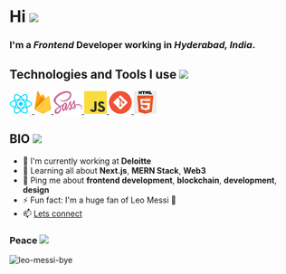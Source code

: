 # Hi <img src="https://user-images.githubusercontent.com/42378118/110234147-e3259600-7f4e-11eb-95be-0c4047144dea.gif" width="30">

### I'm a _Frontend_ Developer working in _Hyderabad, India_.

## Technologies and Tools I use <img src="https://media.tenor.com/Pnb_hVWq2sgAAAAj/on-process-dig.gif" width="25">

<p align="left">
<a href="https://reactjs.org/" target="_blank"> <img src="./images/react.webp" 
alt="react" width="40" height="35"/> </a>
 <a href="https://firebase.google.com/" target="_blank"> <img src="./images/firebase.webp" 
alt="firebase" 
width="30" height="40"/> </a>
<a href="https://sass-lang.com" target="_blank"> <img src="./images/sass.webp" alt="sass" 
width="50"height="40"/> </a>
    <a href="https://developer.mozilla.org/en-US/docs/Web/JavaScript" target="_blank"> 
<img src="./images/js.webp" alt="javascript" width="40" height="40"/> </a>
<a href="https://git-scm.com/" target="_blank"> <img src="./images/git.webp" alt="git" 
width="40" 
height="40"/> </a>
    <a href="https://www.w3.org/html/" target="_blank"> <img src="./images/html.webp" alt="html5" 
width="40" height="40"/> </a>
</p>

## BIO <img src="https://media.tenor.com/VgFmESswPPgAAAAi/yeet-orange-justice.gif" width="25">

- 🏢 I'm currently working at **Deloitte**
- 🌱 Learning all about **Next.js**, **MERN Stack**, **Web3**
- 💬 Ping me about **frontend development**, **blockchain**, **development**,
  **design**
- ⚡️ Fun fact: I'm a huge fan of Leo Messi 🐐
- 📫 [Lets connect](https://www.linkedin.com/in/suryansh-anand42/)

### Peace <img src="https://media.tenor.com/H4h_7mBCu7wAAAAj/peace-peace-out.gif" width="25">

<img src="https://media0.giphy.com/media/7YjvlYIMRDcYM/giphy.gif?cid=ecf05e4783cc7grd2pqk2vpqjc3qa8nmo64upfq0h0djy8lj&rid=giphy.gif&ct=g" alt="leo-messi-bye">
